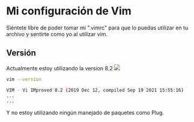 # Mi configuración de Vim

Siéntete libre de poder tomar mi ".vimrc" para que lo puedas utilizar en tu archivo y sentirte como yo al utilizar vim.

## Versión
Actualmente estoy utilizando la version 8.2
<img src="https://upload.wikimedia.org/wikipedia/commons/thumb/9/9f/Vimlogo.svg/1022px-Vimlogo.svg.png" />
```bash
vim --version

VIM - Vi IMproved 8.2 (2019 Dec 12, compiled Sep 19 2021 15:55:16)
...
...
```

Y no estoy utilizando ningún manejado de paquetes como Plug.



